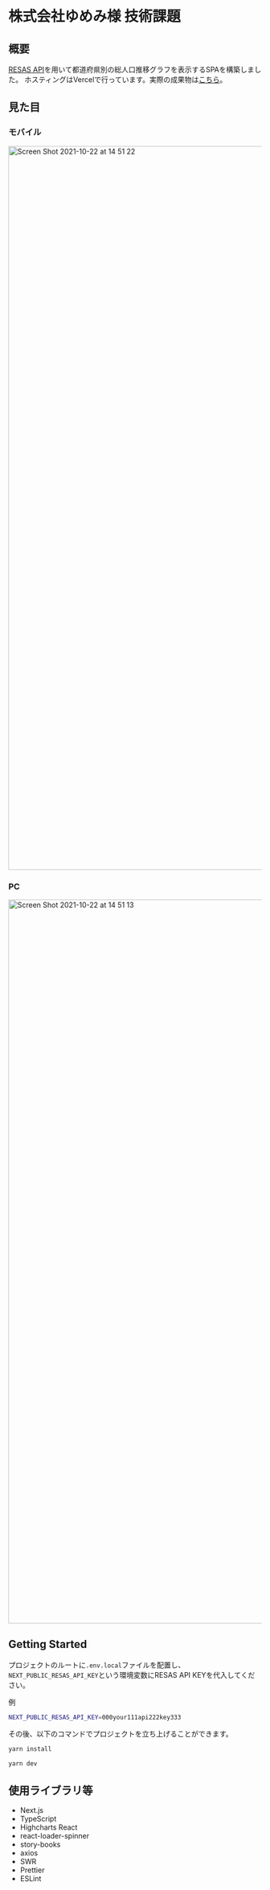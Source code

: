 # 株式会社ゆめみ様 技術課題

## 概要
[RESAS API](https://opendata.resas-portal.go.jp/)を用いて都道府県別の総人口推移グラフを表示するSPAを構築しました。
ホスティングはVercelで行っています。実際の成果物は[こちら](https://japan-population-chart.vercel.app/)。

## 見た目
### モバイル
<img width="1440" alt="Screen Shot 2021-10-22 at 14 51 22" src="https://user-images.githubusercontent.com/51704330/138401723-e15e724a-8271-4ebe-9cc9-e7df3f472059.png">

### PC
<img width="1440" alt="Screen Shot 2021-10-22 at 14 51 13" src="https://user-images.githubusercontent.com/51704330/138401711-1a8a4eac-4196-41b6-be3c-3f604de73b3b.png">


## Getting Started
プロジェクトのルートに`.env.local`ファイルを配置し、`NEXT_PUBLIC_RESAS_API_KEY`という環境変数にRESAS API KEYを代入してください。

例
```bash 
NEXT_PUBLIC_RESAS_API_KEY=000your111api222key333

```
その後、以下のコマンドでプロジェクトを立ち上げることができます。

```bash
yarn install

yarn dev
```

## 使用ライブラリ等
- Next.js
- TypeScript
- Highcharts React
- react-loader-spinner
- story-books
- axios
- SWR
- Prettier
- ESLint

